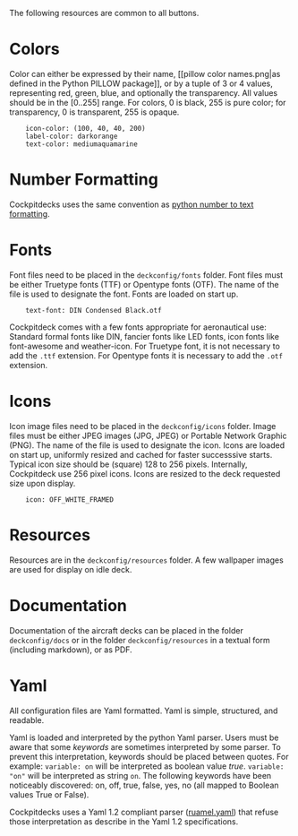 The following resources are common to all buttons.

# Colors
Color can either be expressed by their name, [[pillow color names.png|as defined in the Python PILLOW package]], or by a tuple of 3 or 4 values, representing red, green, blue, and optionally the transparency.
All values should be in the [0..255] range. For colors, 0 is black, 255 is pure color; for transparency, 0 is transparent, 255 is opaque.

```
    icon-color: (100, 40, 40, 200)
    label-color: darkorange
    text-color: mediumaquamarine
```

# Number Formatting
Cockpitdecks uses the same convention as [python number to text formatting](https://docs.python.org/3/library/string.html#format-examples).

# Fonts
Font files need to be placed in the `deckconfig/fonts` folder.
Font files must be either Truetype fonts (TTF) or Opentype fonts (OTF).
The name of the file is used to designate the font.
Fonts are loaded on start up.

```
	text-font: DIN Condensed Black.otf
```

Cockpitdeck comes with a few fonts appropriate for aeronautical use: Standard formal fonts like DIN, fancier fonts like LED fonts, icon fonts like font-awesome and weather-icon.
For Truetype font, it is not necessary to add the `.ttf` extension. For Opentype fonts it is necessary to add the `.otf` extension.

# Icons
Icon image files need to be placed in the `deckconfig/icons` folder.
Image files must be either JPEG images (JPG, JPEG) or Portable Network Graphic (PNG).
The name of the file is used to designate the icon.
Icons are loaded on start up, uniformly resized and cached for faster successsive starts.
Typical icon size should be (square) 128 to 256 pixels. Internally, Cockpitdeck use 256 pixel icons. Icons are resized to the deck requested size upon display.

```
	icon: OFF_WHITE_FRAMED
```

# Resources
Resources are in the `deckconfig/resources` folder.
A few wallpaper images are used for display on idle deck.

# Documentation
Documentation of the aircraft decks can be placed in the folder `deckconfig/docs` or in the folder  `deckconfig/resources` in a textual form (including markdown), or as PDF.

# Yaml
All configuration files are Yaml formatted. Yaml is simple, structured, and readable.

Yaml is loaded and interpreted by the python Yaml parser. Users must be aware that some *keywords* are sometimes interpreted by some parser. To prevent this interpretation, keywords should be placed between quotes.
For example:
`variable: on`
will be interpreted as boolean value *true*.
`variable: "on"`
will be interpreted as string `on`.
The following keywords have been noticeably discovered:
on, off, true, false, yes, no (all mapped to Boolean values True or False).

Cockpitdecks uses a Yaml 1.2 compliant parser ([ruamel.yaml](https://sourceforge.net/projects/ruamel-yaml/)) that refuse those interpretation as describe in the Yaml 1.2 specifications.
